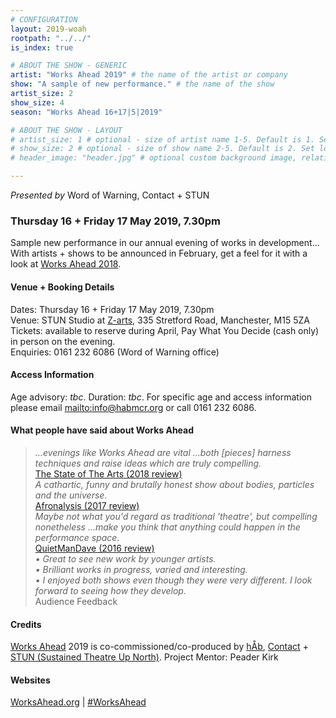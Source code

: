 ```yaml
---
# CONFIGURATION
layout: 2019-woah
rootpath: "../../"
is_index: true

# ABOUT THE SHOW - GENERIC
artist: "Works Ahead 2019" # the name of the artist or company
show: "A sample of new performance." # the name of the show
artist_size: 2
show_size: 4
season: "Works Ahead 16+17|5|2019"

# ABOUT THE SHOW - LAYOUT
# artist_size: 1 # optional - size of artist name 1-5. Default is 1. Set longer names to lower values
# show_size: 2 # optional - size of show name 2-5. Default is 2. Set longer names to lower values
# header_image: "header.jpg" # optional custom background image, relative to current page

---
```

*Presented by* Word of Warning, Contact + STUN         
         
### Thursday 16 + Friday 17 May 2019, 7.30pm        
Sample new performance in our annual evening of works in development… With artists + shows to be announced in February, get a feel for it with a look at [Works Ahead 2018](/archive/2018-worksahead).        
        
#### Venue + Booking Details        
Dates: Thursday 16 + Friday 17 May 2019, 7.30pm         
Venue: STUN Studio at <a href="http://www.z-arts.org/about-us/getting-here" target="_blank">Z-arts</a>, 335 Stretford Road, Manchester, M15 5ZA         
Tickets: available to reserve during April, Pay What You Decide (cash only) in person on the evening.            
Enquiries: 0161 232 6086 (Word of Warning office)           
        
#### Access Information        
Age advisory: *tbc*. Duration: *tbc*. For specific age and access information please email <mailto:info@habmcr.org> or call 0161 232 6086.           

#### What people have said about Works Ahead        
>*…evenings like Works Ahead are vital …both [pieces] harness techniques and raise ideas which are truly compelling.*<br><a href="http://www.thestateofthearts.co.uk/features/works-ahead-expect-something-weird-personal-entirely-half-done" target="_blank">The State of The Arts (2018 review)</a>           
>*A cathartic, funny and brutally honest show about bodies, particles and the universe.*<br><a href="http://afronalysis.com/2017/05/14/review-superposition-stun" target="_blank">Afronalysis (2017 review)</a>           
>*Maybe not what you'd regard as traditional 'theatre', but compelling nonetheless …make you think that anything could happen in the performance space.*<br><a href="http://quietmandave.co.uk/2016/06/works-ahead" target="_blank">QuietManDave (2016 review)</a>           
>*• Great to see new work by younger artists.<br>• Brilliant works in progress, varied and interesting.<br>• I enjoyed both shows even though they were very different. I look forward to seeing how they develop.*<br>Audience Feedback         
          
#### Credits         
[Works Ahead](/hab/worksahead) 2019 is co-commissioned/co-produced by [hÅb](/hab), <a href="http://contactmcr.com" target="_blank">Contact</a> + <a href="http://stunlive.com" target="_blank">STUN (Sustained Theatre Up North)</a>. Project Mentor: Peader Kirk        
        
#### Websites         
<a href="http://worksahead.org" target="_blank">WorksAhead.org</a> | <a href="http://twitter.com/hashtag/WorksAhead" target="_blank">#WorksAhead</a>

